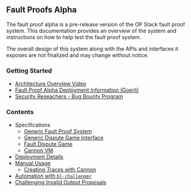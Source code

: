 ## Fault Proofs Alpha

The fault proof alpha is a pre-release version of the OP Stack fault proof system.
This documentation provides an overview of the system and instructions on how to help
test the fault proof system.

The overall design of this system along with the APIs and interfaces it exposes are not
finalized and may change without notice.

### Getting Started

* [Architecture Overview Video](https://www.youtube.com/watch?v=nIN5sNc6nQM)
* [Fault Proof Alpha Deployment Information (Goerli)](./deployments.md)
* [Security Reseachers - Bug Bounty Program](./immunefi.md)

### Contents

 * Specifications
   * [Generic Fault Proof System](../../specs/fault-proof.md)
   * [Generic Dispute Game Interface](../../specs/dispute-game-interface.md)
   * [Fault Dispute Game](../../specs/fault-dispute-game.md)
   * [Cannon VM](../../specs/cannon-fault-proof-vm.md)
 * [Deployment Details](./deployments.md)
 * [Manual Usage](./manual.md)
   * [Creating Traces with Cannon](./cannon.md)
 * [Automation with `bl-challenger`](./run-challenger.md)
 * [Challenging Invalid Output Proposals](./invalid-proposals.md)
